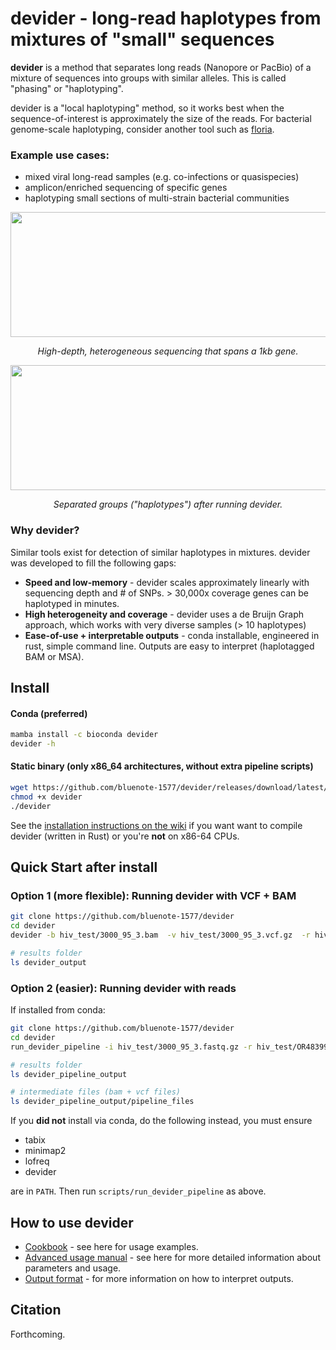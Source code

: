 # devider - long-read haplotypes from mixtures of "small" sequences

**devider** is a method that separates long reads (Nanopore or PacBio) of a mixture of sequences into groups with similar alleles. This is called "phasing" or "haplotyping". 

devider is a "local haplotyping" method, so it works best when the sequence-of-interest is approximately the size of the reads. For bacterial genome-scale haplotyping, consider another tool such as [floria](https://github.com/bluenote-1577/floria).

### Example use cases:

* mixed viral long-read samples (e.g. co-infections or quasispecies)
* amplicon/enriched sequencing of specific genes
* haplotyping small sections of multi-strain bacterial communities

<p align="center">
  <img width="600" height="200" src="https://github.com/user-attachments/assets/c0a82bb5-7feb-4d13-ab59-04da2bce52b3", caption="asdf">
</p>
<p align="center">
  <i>
High-depth, heterogeneous sequencing that spans a 1kb gene.
  </i>
</p>

<p align="center">
  <img width="600" height="200" src="https://github.com/user-attachments/assets/34cb8bcf-8f23-47e4-b2f6-8515a21d3cf4", caption="asdf">
</p>
<p align="center">
  <i>
Separated groups ("haplotypes") after running devider.
  </i>
</p>

### Why devider?

Similar tools exist for detection of similar haplotypes in mixtures. devider was developed to fill the following gaps:

* **Speed and low-memory** - devider scales approximately linearly with sequencing depth and # of SNPs. > 30,000x coverage genes can be haplotyped in minutes. 
* **High heterogeneity and coverage** - devider uses a de Bruijn Graph approach, which works with very diverse samples (> 10 haplotypes)
* **Ease-of-use + interpretable outputs** - conda installable, engineered in rust, simple command line. Outputs are easy to interpret (haplotagged BAM or MSA). 

## Install

#### Conda (preferred)

```sh
mamba install -c bioconda devider
devider -h 
```

#### Static binary (only x86_64 architectures, without extra pipeline scripts)

```sh
wget https://github.com/bluenote-1577/devider/releases/download/latest/devider
chmod +x devider
./devider
```

See the [installation instructions on the wiki](https://github.com/bluenote-1577/devider/wiki/Installation) if you want want to compile devider (written in Rust) or you're **not** on x86-64 CPUs.

## Quick Start after install 

### Option 1 (more flexible): Running devider with VCF + BAM
```sh
git clone https://github.com/bluenote-1577/devider
cd devider
devider -b hiv_test/3000_95_3.bam  -v hiv_test/3000_95_3.vcf.gz  -r hiv_test/OR483991.1.fasta -o devider_output

# results folder
ls devider_output
```
### Option 2 (easier): Running devider with reads 

If installed from conda:
```sh
git clone https://github.com/bluenote-1577/devider
cd devider
run_devider_pipeline -i hiv_test/3000_95_3.fastq.gz -r hiv_test/OR483991.1.fasta -o devider_pipeline_output 

# results folder
ls devider_pipeline_output

# intermediate files (bam + vcf files)
ls devider_pipeline_output/pipeline_files
```

If you **did not** install via conda, do the following instead, you must ensure

* tabix
* minimap2
* lofreq
* devider

are in `PATH`. Then run `scripts/run_devider_pipeline` as above.

## How to use devider

* [Cookbook](https://github.com/bluenote-1577/devider/wiki/Cookbook) - see here for usage examples.
* [Advanced usage manual](https://github.com/bluenote-1577/devider/wiki/Advanced-usage-manual) - see here for more detailed information about parameters and usage.
* [Output format](https://github.com/bluenote-1577/devider/wiki/Output-format) - for more information on how to interpret outputs.


## Citation

Forthcoming.
